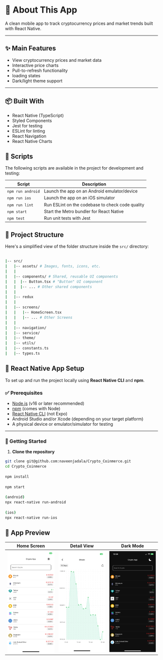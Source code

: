 # 📱 About This App

A clean mobile app to track cryptocurrency prices and market trends built with React Native.

---

## ✨ Main Features

- View cryptocurrency prices and market data
- Interactive price charts
- Pull-to-refresh functionality
- loading states
- Dark/light theme support

---

## 📦 Built With

- React Native (TypeScript)
- Styled Components
- Jest for testing
- ESLint for linting
- React Navigation
- React Native Charts

## 🚀 Scripts

The following scripts are available in the project for development and testing:

| Script            | Description                                      |
| ----------------- | ------------------------------------------------ |
| `npm run android` | Launch the app on an Android emulator/device     |
| `npm run ios`     | Launch the app on an iOS simulator               |
| `npm run lint`    | Run ESLint on the codebase to check code quality |
| `npm start`       | Start the Metro bundler for React Native         |
| `npm test`        | Run unit tests with Jest                         |

## 📁 Project Structure

Here's a simplified view of the folder structure inside the `src/` directory:

```bash

|-- src/
|   |-- assets/ # Images, fonts, icons, etc.
|   |
|   |-- components/ # Shared, reusable UI components
|   |  |-- Button.tsx # "Button" UI component
|   |  |-- ... # Other shared components
|   |
|   |-- redux
|   |
|   |-- screens/
|   |   |-- HomeScreen.tsx
|   |   |-- ... # Other Screens
|   |
|   |-- navigation/
|   |-- service/
|   |-- theme/
|   |-- utils/
|   |-- constants.ts
|   |-- types.ts

```

## 📱 React Native App Setup

To set up and run the project locally using **React Native CLI** and **npm**.

### ✅ Prerequisites

- [Node.js](https://nodejs.org/) (v16 or later recommended)
- [npm](https://www.npmjs.com/) (comes with Node)
- [React Native CLI](https://reactnative.dev/docs/environment-setup) (not Expo)
- Android Studio and/or Xcode (depending on your target platform)
- A physical device or emulator/simulator for testing

---

### 🚀 Getting Started

1. **Clone the repository**

```bash
git clone git@github.com:naveenjadala/Crypto_Coinmerce.git
cd Crypto_Coinmerce

npm install

npm start

(android)
npx react-native run-android

(ios)
npx react-native run-ios
```

## 📸 App Preview

| Home Screen                                 | Detail View                                    | Dark Mode                                   |
| ------------------------------------------- | ---------------------------------------------- | ------------------------------------------- |
| <img src="src/assets/home.png" width="200"> | <img src="src/assets/details.png" width="200"> | <img src="src/assets/dark.png" width="200"> |

```

```
